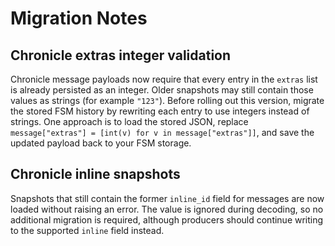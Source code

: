 # Migration Notes

## Chronicle extras integer validation

Chronicle message payloads now require that every entry in the `extras` list is
already persisted as an integer. Older snapshots may still contain those values
as strings (for example `"123"`). Before rolling out this version, migrate the
stored FSM history by rewriting each entry to use integers instead of strings.
One approach is to load the stored JSON, replace `message["extras"] = [int(v)
for v in message["extras"]]`, and save the updated payload back to your FSM
storage.

## Chronicle inline snapshots

Snapshots that still contain the former `inline_id` field for messages are now
loaded without raising an error. The value is ignored during decoding, so no
additional migration is required, although producers should continue writing to
the supported `inline` field instead.
